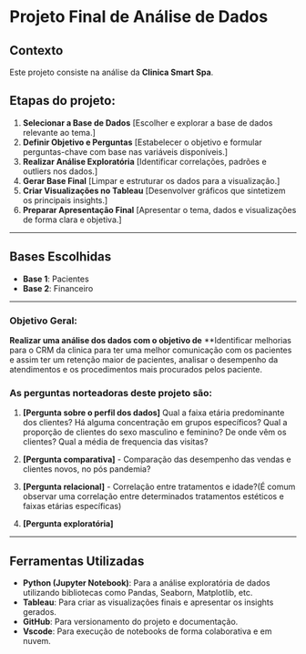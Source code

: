 # Projeto Final de Análise de Dados

## Contexto  
Este projeto consiste na análise da **Clinica Smart Spa**.  

## Etapas do projeto:
1. **Selecionar a Base de Dados** [Escolher e explorar a base de dados relevante ao tema.]
2. **Definir Objetivo e Perguntas**  [Estabelecer o objetivo e formular perguntas-chave com base nas variáveis disponíveis.]
3. **Realizar Análise Exploratória**  [Identificar correlações, padrões e outliers nos dados.]
4. **Gerar Base Final**  [Limpar e estruturar os dados para a visualização.]
5. **Criar Visualizações no Tableau**  [Desenvolver gráficos que sintetizem os principais insights.]
6. **Preparar Apresentação Final**  [Apresentar o tema, dados e visualizações de forma clara e objetiva.]

---

## Bases Escolhidas  
- **Base 1**: Pacientes  
- **Base 2**: Financeiro   

---
 
### Objetivo Geral:

**Realizar uma análise dos dados com o objetivo de**
**Identificar  melhorias para o CRM da clinica para ter uma melhor comunicação com os pacientes e assim ter um retenção maior de pacientes, analisar o desempenho da atendimentos e os procedimentos mais procurados pelos paciente.

### As perguntas norteadoras deste projeto são:  

1. **[Pergunta sobre o perfil dos dados]**
     Qual a faixa etária predominante dos clientes? Há alguma concentração em grupos específicos?
     Qual a proporção de clientes do sexo masculino e feminino?
     De onde vêm os clientes?
     Qual a média de frequencia das visitas? 
   
3. **[Pergunta comparativa]** - Comparação das desempenho das vendas e clientes novos, no pós pandemia?  
4. **[Pergunta relacional]** - Correlação entre tratamentos e idade?(É comum observar uma correlação entre determinados tratamentos estéticos e faixas etárias específicas)
5. **[Pergunta exploratória]** 

---

## Ferramentas Utilizadas  
- **Python (Jupyter Notebook)**: Para a análise exploratória de dados utilizando bibliotecas como Pandas, Seaborn, Matplotlib, etc.  
- **Tableau**: Para criar as visualizações finais e apresentar os insights gerados.  
- **GitHub**: Para versionamento do projeto e documentação.  
- **Vscode**: Para execução de notebooks de forma colaborativa e em nuvem.  

